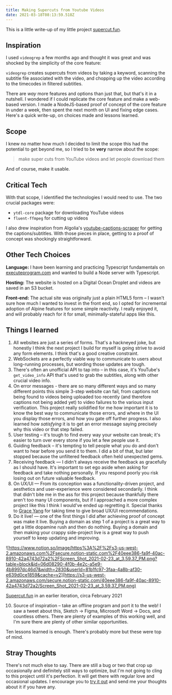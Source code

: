 ```yaml
---
title: Making Supercuts from Youtube Videos
date: 2021-03-18T08:13:59.518Z
---
```

This is a little write-up of my little project [supercut.fun](https://supercut.fun).

## Inspiration

I used `videogrep` a few months ago and thought it was great and was shocked by the simplicity of the core feature:

`videogrep` creates supercuts from videos by taking a keyword, scanning the subtitle file associated with the video, and chopping up the video according to the timecodes in filtered subtitles.

There are *way* more features and options than just that, but that's it in a nutshell. I wondered if I could replicate the core feature and make a web-based version. I made a NodeJS-based proof of concept of the core feature in under a week, then spent the next month on UI and fixing edge cases. Here's a quick write-up, on choices made and lessons learned.

## Scope

I knew no matter how much I decided to limit the scope this had the potential to get beyond me, so I tried to be **very** narrow about the scope:

> make super cuts from YouTube videos and let people download them

And of course, make it usable.

## Critical Tech

With that scope, I identified the technologies I would need to use. The two crucial packages were:

* `ytdl-core` package for downloading YouTube videos
* `fluent-ffmpeg` for cutting up videos

I also drew inspiration from Algolia's [youtube-captions-scraper](https://github.com/algolia/youtube-captions-scraper) for getting the captions/subtitles. With those pieces in place, getting to a proof of concept was shockingly straightforward.

## Other Tech Choices

**Language:** I have been learning and practicing Typescript fundamentals on [executeprogram.com](https://www.executeprogram.com/) and wanted to build a Node server with Typescript.

**Hosting:** The website is hosted on a Digital Ocean Droplet and videos are saved in an S3 bucket.

**Front-end:** The actual site was originally just a plain HTML5 form – I wasn't sure how much I wanted to invest in the front end, so I opted for incremental adoption of Alpine features for some simple reactivity. I really enjoyed it, and will probably reach for it for small, minimally-stateful apps like this.

## Things I learned

1. All websites are just a series of forms. That's a hackneyed joke, but honestly I think the next project I build for myself is going strive to avoid any form elements. I think that's a good creative constraint.
2. WebSockets are a perfectly viable way to communicate to users about long-running processes, but wording those updates are tough.
3. There's often an unofficial API to tap into – in this case, it's YouTube's `get_video_info` API that's used to grab the subtitles, along with other crucial video info.
4. On error messages - there are so many different ways and so many different points this simple 3-step website can fail, from captions not being found to videos being uploaded too recently (and therefore captions not being added yet) to video failures to the various input verification. This project really solidified for me how important it is to know the best way to communicate those errors, and where in the UI you display those errors, and how you gate off further progress. I also learned how *satisfying* it is to get an error message saying precisely why this video or that step failed.
5. User testing – it's tough to find every way your website can break; it's easier to turn over every stone if you let a few people use it.
6. Guiding feedback – it's tempting to tell people what you do and don't want to hear before you send it to them. I did a bit of that, but later stopped because the unfiltered feedback often held unexpected gems.
7. Receiving feedback — I didn't always receive the feedback as gracefully as I should have. It's important to set ego aside when asking for feedback and take nothing personally. If you respond poorly you risk losing out on future valuable feedback.
8. On UX/UI — From its conception was a functionality-driven project, and aesthetics and user-experience were considered secondarily. I think that didn't bite me in the ass for this project because thankfully there aren't too many UI components, but if I approached a more complex project like this I think I would've ended up regretting it. Special thanks to [Grace Yang](http://thegraceyang.com) for taking time to give broad UX/UI recommendations.
9. Do it live! — one of the first things I did after achieving proof of concept was make it live. Buying a domain as step 1 of a project is a great way to get a little dopamine rush and then do nothing. Buying a domain and then making your crappy side-project live is a great way to push yourself to keep updating and improving.

![https://www.notion.so/image/https%3A%2F%2Fs3-us-west-2.amazonaws.com%2Fsecure.notion-static.com%2F40eee386-fa9f-40ac-8910-42a4743d72a2%2FScreen_Shot_2021-02-23_at_3.59.37_PM.png?table=block&id=06d08290-4f0b-4e2c-a5e9-4b8997dc46d7&width=2830&userId=81b1fc97-3faa-4a8b-af30-e639d0ce1859&cache=v2](https://s3-us-west-2.amazonaws.com/secure.notion-static.com/40eee386-fa9f-40ac-8910-42a4743d72a2/Screen_Shot_2021-02-23_at_3.59.37_PM.png)

[Supercut.fun](http://supercut.fun) in an earlier iteration, circa February 2021

10. Source of inspiration – take an offline program and port it to the web! I saw a tweet about this, Sketch → Figma, Microsoft Word → Docs, and countless others. There are plenty of examples of this working well, and I'm sure there are plenty of other similar opportunities.

Ten lessons learned is enough. There's probably more but these were top of mind.

## Stray Thoughts

There's not much else to say. There are still a bug or two that crop up occasionally and definitely still ways to optimize, but I'm not going to cling to this project until it's perfection. It will get there with regular love and occasional updates. I encourage you to [try it out](https://supercut.fun) and send me your thoughts about it if you have any.